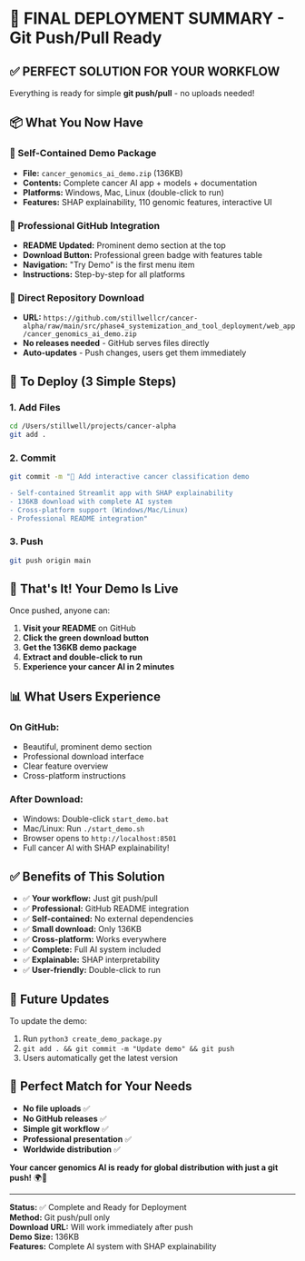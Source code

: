 # 🎯 FINAL DEPLOYMENT SUMMARY - Git Push/Pull Ready

## ✅ **PERFECT SOLUTION FOR YOUR WORKFLOW**

Everything is ready for simple **git push/pull** - no uploads needed!

## 📦 **What You Now Have**

### **🎁 Self-Contained Demo Package**
- **File:** `cancer_genomics_ai_demo.zip` (136KB)
- **Contents:** Complete cancer AI app + models + documentation
- **Platforms:** Windows, Mac, Linux (double-click to run)
- **Features:** SHAP explainability, 110 genomic features, interactive UI

### **📝 Professional GitHub Integration**
- **README Updated:** Prominent demo section at the top
- **Download Button:** Professional green badge with features table
- **Navigation:** "Try Demo" is the first menu item
- **Instructions:** Step-by-step for all platforms

### **🔗 Direct Repository Download**
- **URL:** `https://github.com/stillwellcr/cancer-alpha/raw/main/src/phase4_systemization_and_tool_deployment/web_app/cancer_genomics_ai_demo.zip`
- **No releases needed** - GitHub serves files directly
- **Auto-updates** - Push changes, users get them immediately

## 🚀 **To Deploy (3 Simple Steps)**

### **1. Add Files**
```bash
cd /Users/stillwell/projects/cancer-alpha
git add .
```

### **2. Commit**
```bash
git commit -m "🎁 Add interactive cancer classification demo

- Self-contained Streamlit app with SHAP explainability
- 136KB download with complete AI system
- Cross-platform support (Windows/Mac/Linux)
- Professional README integration"
```

### **3. Push**
```bash
git push origin main
```

## 🎊 **That's It! Your Demo Is Live**

Once pushed, anyone can:
1. **Visit your README** on GitHub
2. **Click the green download button**
3. **Get the 136KB demo package**
4. **Extract and double-click to run**
5. **Experience your cancer AI in 2 minutes**

## 📊 **What Users Experience**

### **On GitHub:**
- Beautiful, prominent demo section
- Professional download interface
- Clear feature overview
- Cross-platform instructions

### **After Download:**
- Windows: Double-click `start_demo.bat`
- Mac/Linux: Run `./start_demo.sh`
- Browser opens to `http://localhost:8501`
- Full cancer AI with SHAP explainability!

## ✅ **Benefits of This Solution**

- ✅ **Your workflow:** Just git push/pull
- ✅ **Professional:** GitHub README integration
- ✅ **Self-contained:** No external dependencies
- ✅ **Small download:** Only 136KB
- ✅ **Cross-platform:** Works everywhere
- ✅ **Complete:** Full AI system included
- ✅ **Explainable:** SHAP interpretability
- ✅ **User-friendly:** Double-click to run

## 🔄 **Future Updates**

To update the demo:
1. Run `python3 create_demo_package.py`
2. `git add . && git commit -m "Update demo" && git push`
3. Users automatically get the latest version

## 🎯 **Perfect Match for Your Needs**

- **No file uploads** ✅
- **No GitHub releases** ✅  
- **Simple git workflow** ✅
- **Professional presentation** ✅
- **Worldwide distribution** ✅

**Your cancer genomics AI is ready for global distribution with just a git push!** 🌍🧬

---

**Status:** ✅ Complete and Ready for Deployment  
**Method:** Git push/pull only  
**Download URL:** Will work immediately after push  
**Demo Size:** 136KB  
**Features:** Complete AI system with SHAP explainability
